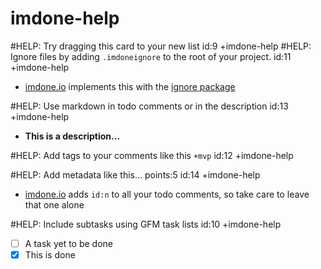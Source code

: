 imdone-help
====
#HELP: Try dragging this card to your new list id:9 +imdone-help
#HELP: Ignore files by adding `.imdoneignore` to the root of your project. id:11 +imdone-help
- [imdone.io](https://imdone.io) implements this with the [ignore package](https://www.npmjs.com/package/ignore)

#HELP: Use markdown in todo comments or in the description id:13 +imdone-help
- **This is a description...**

#HELP: Add tags to your comments like this `+mvp` id:12 +imdone-help

#HELP: Add metadata like this... points:5 id:14 +imdone-help
- [imdone.io](https://imdone.io) adds `id:n` to all your todo comments, so take care to leave that one alone

#HELP: Include subtasks using GFM task lists id:10 +imdone-help
- [ ] A task yet to be done
- [x] This is done

